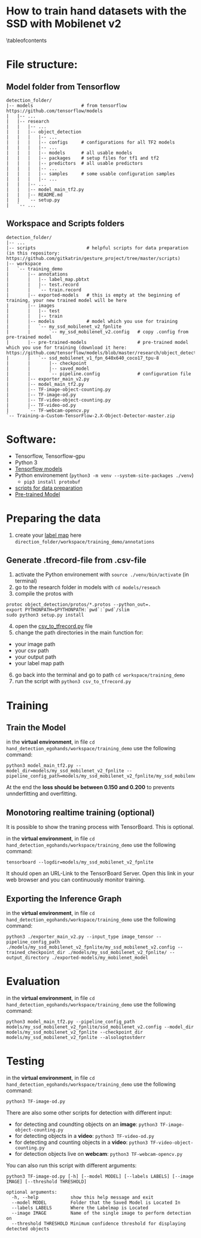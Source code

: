 # How to train hand datasets with the SSD with Mobilenet v2

\tableofcontents

# File structure:

## Model folder from Tensorflow
```
detection_folder/
|-- models                  # from tensorflow https://github.com/tensorflow/models
|   |-- ...
|   |-- research
|   |   |-- ...
|   |   |-- object_detection
|   |   |   |-- ...
|   |   |   |-- configs     # configurations for all TF2 models
|   |   |   |-- ...
|   |   |   |-- models      # all usable models
|   |   |   |-- packages    # setup files for tf1 and tf2
|   |   |   |-- predictors  # all usable predictors
|   |   |   |-- ...
|   |   |   |-- samples     # some usable configuration samples
|   |   |   |-- ...
|   |   |-- ...
|   |   |-- model_main_tf2.py
|   |   |-- README.md
|   |   `-- setup.py
|   `-- ...
```

## Workspace and Scripts folders
```
detection_folder/
|-- ...
|-- scripts                   # helpful scripts for data preparation (in this repository: https://github.com/gitkatrin/gesture_project/tree/master/scripts)
|-- workspace
|   `-- training_demo
|       |-- annotations
|       |   |-- label_map.pbtxt
|       |   |-- test.record
|       |   `-- train.record
|       |-- exported-models   # this is empty at the beginning of training, your new trained model will be here
|       |-- images
|       |   |-- test
|       |   |-- train
|       |-- models            # model which you use for training
|       |   `-- my_ssd_mobilenet_v2_fpnlite
|       |       `-- my_ssd_mobilenet_v2.config   # copy .config from pre-trained model
|       |-- pre-trained-models                   # pre-trained model which you use for training (download it here: https://github.com/tensorflow/models/blob/master/research/object_detection/g3doc/tf2_detection_zoo.md)
|       |   `-- ssd_mobilenet_v1_fpn_640x640_coco17_tpu-8
|       |       |-- checkpoint
|       |       |-- saved_model
|       |       `-- pipeline.config              # configuration file
|       |-- exporter_main_v2.py
|       |-- model_main_tf2.py
|       |-- TF-image-object-counting.py
|       |-- TF-image-od.py
|       |-- TF-video-object-counting.py
|       |-- TF-video-od.py
|       `-- TF-webcam-opencv.py
`-- Training-a-Custom-TensorFlow-2.X-Object-Detector-master.zip
```

[comment]: # (---------------------------------------------------------------------------------------------------------------------------------------------------------------)

# Software:
- Tensorflow, Tensorflow-gpu
- Python 3
- [Tensorflow models](https://github.com/tensorflow/models)
- Python environement (```python3 -m venv --system-site-packages ./venv```)
  - ```pip3 install protobuf```
- [scripts for data preparation](https://github.com/gitkatrin/gesture_project/tree/master/scripts)
- [Pre-trained Model](https://github.com/tensorflow/models/blob/master/research/object_detection/g3doc/tf2_detection_zoo.md)

[comment]: # (---------------------------------------------------------------------------------------------------------------------------------------------------------------)

# Preparing the data 

1. create your [label map](https://github.com/gitkatrin/gesture_project/blob/master/scripts/label_map.pbtxt) here ```direction_folder/workspace/training_demo/annotations```


## Generate .tfrecord-file from .csv-file

1. activate the Python environement with ```source ./venv/bin/activate``` (in terminal)
2. go to the research folder in models with ```cd models/reseach```
3. compile the protos with 
  ```
  protoc object_detection/protos/*.protos --python_out=.
  export PYTHONPATH=$PYTHONPATH:`pwd`:`pwd`/slim
  sudo python3 setup.py install
  ```
4. open the [csv_to_tfrecord.py](https://github.com/gitkatrin/gesture_project/blob/master/scripts/csv_to_tfrecord.py) file
5. change the path directories in the main function for:
  - your image path
  - your csv path
  - your output path
  - your label map path
6. go back into the terminal and go to path ```cd workspace/training_demo``` 
7. run the script with ```python3 csv_to_tfrecord.py```

[comment]: # (---------------------------------------------------------------------------------------------------------------------------------------------------------------)

# Training


## Train the Model

in the **virtual environment**, in file  ```cd hand_detection_egohands/workspace/training_demo``` use the following command:
```
python3 model_main_tf2.py --model_dir=models/my_ssd_mobilenet_v2_fpnlite --pipeline_config_path=models/my_ssd_mobilenet_v2_fpnlite/my_ssd_mobilenet_v2.config
```
At the end the **loss should be between 0.150 and 0.200** to prevents unnderfitting and overfitting.


## Monotoring realtime training (optional)

It is possible to show the traning process with TensorBoard. This is optional.

in the **virtual environment**, in file  ```cd hand_detection_egohands/workspace/training_demo``` use the following command:
```
tensorboard --logdir=models/my_ssd_mobilenet_v2_fpnlite
```
It should open an URL-Link to the TensorBoard Server. Open this link in your web browser and you can continuously monitor training.


## Exporting the Inference Graph

in the **virtual environment**, in file  ```cd hand_detection_egohands/workspace/training_demo``` use the following command:
```
python3 ./exporter_main_v2.py --input_type image_tensor --pipeline_config_path ./models/my_ssd_mobilenet_v2_fpnlite/my_ssd_mobilenet_v2.config --trained_checkpoint_dir ./models/my_ssd_mobilenet_v2_fpnlite/ --output_directory ./exported-models/my_mobilenet_model
```

[comment]: # (---------------------------------------------------------------------------------------------------------------------------------------------------------------)

# Evaluation

in the **virtual environment**, in file  ```cd hand_detection_egohands/workspace/training_demo``` use the following command:
```
python3 model_main_tf2.py --pipeline_config_path models/my_ssd_mobilenet_v2_fpnlite/ssd_mobilenet_v2.config --model_dir models/my_ssd_mobilenet_v2_fpnlite --checkpoint_dir models/my_ssd_mobilenet_v2_fpnlite --alsologtostderr
```

[comment]: # (---------------------------------------------------------------------------------------------------------------------------------------------------------------)

# Testing

in the **virtual environment**, in file  ```cd hand_detection_egohands/workspace/training_demo``` use the following command:
```
python3 TF-image-od.py
```
There are also some other scripts for detection with different input:
- for detecting and coundting objects on an **image**: ```python3 TF-image-object-counting.py```
- for detecting objects in a **video**: ```python3 TF-video-od.py```
- for detecting and counting objects in a **video**: ```python3 TF-video-object-counting.py```
- for detection objects live on **webcam**: ```python3 TF-webcam-opencv.py```

You can also run this script with different arguments:
```
python3 TF-image-od.py [-h] [--model MODEL] [--labels LABELS] [--image IMAGE] [--threshold THRESHOLD]

optional arguments:
  -h, --help            show this help message and exit
  --model MODEL         Folder that the Saved Model is Located In
  --labels LABELS       Where the Labelmap is Located
  --image IMAGE         Name of the single image to perform detection on
  --threshold THRESHOLD Minimum confidence threshold for displaying detected objects
```
